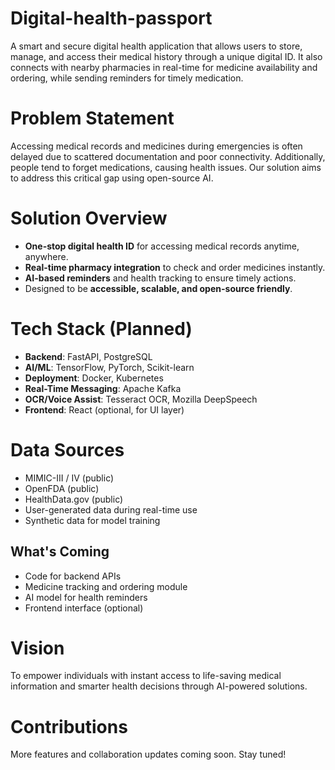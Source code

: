 # Digital-health-passport

A smart and secure digital health application that allows users to store, manage, and access their medical history through a unique digital ID. It also connects with nearby pharmacies in real-time for medicine availability and ordering, while sending reminders for timely medication.

# Problem Statement

Accessing medical records and medicines during emergencies is often delayed due to scattered documentation and poor connectivity. Additionally, people tend to forget medications, causing health issues. Our solution aims to address this critical gap using open-source AI.


# Solution Overview

- **One-stop digital health ID** for accessing medical records anytime, anywhere.
- **Real-time pharmacy integration** to check and order medicines instantly.
- **AI-based reminders** and health tracking to ensure timely actions.
- Designed to be **accessible, scalable, and open-source friendly**.


# Tech Stack (Planned)

- **Backend**: FastAPI, PostgreSQL  
- **AI/ML**: TensorFlow, PyTorch, Scikit-learn  
- **Deployment**: Docker, Kubernetes  
- **Real-Time Messaging**: Apache Kafka  
- **OCR/Voice Assist**: Tesseract OCR, Mozilla DeepSpeech  
- **Frontend**: React (optional, for UI layer)


# Data Sources

- MIMIC-III / IV (public)
- OpenFDA (public)
- HealthData.gov (public)
- User-generated data during real-time use
- Synthetic data for model training

## What's Coming

- Code for backend APIs  
- Medicine tracking and ordering module  
- AI model for health reminders  
- Frontend interface (optional)

# Vision

To empower individuals with instant access to life-saving medical information and smarter health decisions through AI-powered solutions.

# Contributions

More features and collaboration updates coming soon. Stay tuned!

